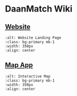 # DaanMatch Wiki

## [Website](https://daanmatch.com/)

```{image} images/website_landing.png
:alt: Website Landing Page
:class: bg-primary mb-1
:width: 350px
:align: center
```

## [Map App](https://daanmatch.maps.arcgis.com/apps/webappviewer/index.html?id=97a56b2ab93d44ab87a085445c0ff6dc)

```{image} images/interactive_map.png
:alt: Interactive Map
:class: bg-primary mb-1
:width: 350px
:align: center
```
